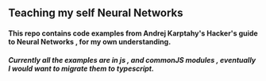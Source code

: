 ## Teaching my self Neural Networks 

#### This repo contains code examples from Andrej Karptahy's Hacker's guide to Neural Networks , for my own understanding.

##### Currently all the examples are in js , and commonJS modules , eventually I would want to migrate them to typescript.
